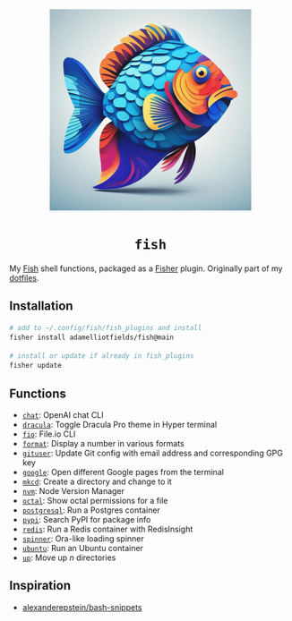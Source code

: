 <div align="center">
  <!-- Illustration of an underwater haven where the sand is etched with bright, neon circuit motifs. Schools of robot-like fish with a metallic luster navigate amidst fluorescent marine plants. A radiant shell opens, standing out as a guiding light for the marine tech realm. -->
  <img src="./fish.jpg" width="360" height="360" alt="Digital illustration of a blue fish" />
  <h1><code>fish</code></h1>
</div>

My [Fish](https://github.com/fish-shell/fish-shell) shell functions, packaged as a [Fisher](https://github.com/jorgebucaran/fisher) plugin. Originally part of my [dotfiles](https://github.com/adamelliotfields/dotfiles).

## Installation

```sh
# add to ~/.config/fish/fish_plugins and install
fisher install adamelliotfields/fish@main

# install or update if already in fish_plugins
fisher update
```

## Functions

- [`chat`](/blob/main/functions/chat.fish): OpenAI chat CLI
- [`dracula`](/blob/main/functions/dracula.fish): Toggle Dracula Pro theme in Hyper terminal
- [`fio`](/blob/main/functions/fio.fish): File.io CLI
- [`format`](/blob/main/functions/format.fish): Display a number in various formats
- [`gituser`](/blob/main/functions/gituser.fish): Update Git config with email address and corresponding GPG key
- [`google`](/blob/main/functions/google.fish): Open different Google pages from the terminal
- [`mkcd`](/blob/main/functions/mkcd.fish): Create a directory and change to it
- [`nvm`](/blob/main/functions/nvm.fish): Node Version Manager
- [`octal`](/blob/main/functions/octal.fish): Show octal permissions for a file
- [`postgresql`](/blob/main/functions/postgresql.fish): Run a Postgres container
- [`pypi`](/blob/main/functions/pypi.fish): Search PyPI for package info
- [`redis`](/blob/main/functions/redis.fish): Run a Redis container with RedisInsight
- [`spinner`](/blob/main/functions/spinner.fish): Ora-like loading spinner
- [`ubuntu`](/blob/main/functions/ubuntu.fish): Run an Ubuntu container
- [`up`](/blob/main/functions/up.fish): Move up $n$ directories

## Inspiration

- [alexanderepstein/bash-snippets](/alexanderepstein/Bash-Snippets)
